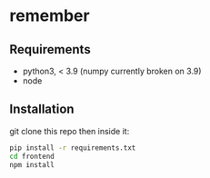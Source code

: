 # remember

## Requirements

- python3, < 3.9 (numpy currently broken on 3.9)
- node

## Installation

git clone this repo then inside it:
```bash
pip install -r requirements.txt
cd frontend
npm install
```

